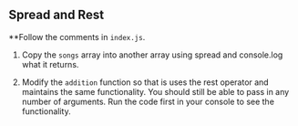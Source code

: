 ## Spread and Rest

**Follow the comments in `index.js`.

1. Copy the `songs` array into another array using spread and console.log what it returns.

2.  Modify the `addition` function so that is uses the rest operator and maintains the same functionality. You should still be able to pass in any number of arguments. Run the code first in your console to see the functionality.
